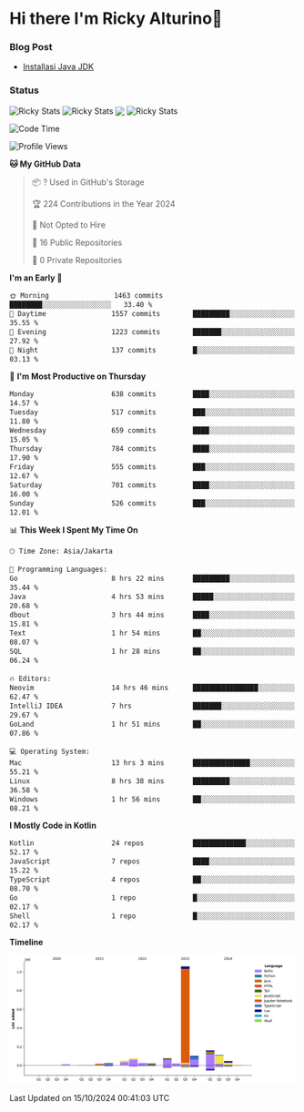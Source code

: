 # Hi there I'm Ricky Alturino👋

### Blog Post

<!-- BLOG-POST-LIST:START -->

- [Installasi Java JDK](https://onirutla.medium.com/installasi-java-jdk-ec701beeb5cb?source=rss-d9d81c918cc9------2)
<!-- BLOG-POST-LIST:END -->

### Status

<img align="center" alt="Ricky Stats" src="https://github-readme-stats.vercel.app/api?username=Alturino&theme=dark&show_icons=true&hide_border=false" />
<img align="center" alt="Ricky Stats" src="https://github-readme-stats.vercel.app/api/top-langs/?username=Alturino&theme=dark&show_icons=true&layout=compact"/>
<img align="center" width="640px" src="https://github-readme-stats.vercel.app/api/wakatime?username=Alturino&layout=compact&hide_border=true&theme=dark">
<img align="center" alt="Ricky Stats" src="https://leetcard.jacoblin.cool/onirutla?border=0&radius=20&ext=activity"/>

<!--START_SECTION:waka-->
![Code Time](http://img.shields.io/badge/Code%20Time-637%20hrs%2019%20mins-blue)

![Profile Views](http://img.shields.io/badge/Profile%20Views-0-blue)

**🐱 My GitHub Data** 

> 📦 ? Used in GitHub's Storage 
 > 
> 🏆 224 Contributions in the Year 2024
 > 
> 🚫 Not Opted to Hire
 > 
> 📜 16 Public Repositories 
 > 
> 🔑 0 Private Repositories 
 > 
**I'm an Early 🐤** 

```text
🌞 Morning                1463 commits        ████████░░░░░░░░░░░░░░░░░   33.40 % 
🌆 Daytime                1557 commits        █████████░░░░░░░░░░░░░░░░   35.55 % 
🌃 Evening                1223 commits        ███████░░░░░░░░░░░░░░░░░░   27.92 % 
🌙 Night                  137 commits         █░░░░░░░░░░░░░░░░░░░░░░░░   03.13 % 
```
📅 **I'm Most Productive on Thursday** 

```text
Monday                   638 commits         ████░░░░░░░░░░░░░░░░░░░░░   14.57 % 
Tuesday                  517 commits         ███░░░░░░░░░░░░░░░░░░░░░░   11.80 % 
Wednesday                659 commits         ████░░░░░░░░░░░░░░░░░░░░░   15.05 % 
Thursday                 784 commits         ████░░░░░░░░░░░░░░░░░░░░░   17.90 % 
Friday                   555 commits         ███░░░░░░░░░░░░░░░░░░░░░░   12.67 % 
Saturday                 701 commits         ████░░░░░░░░░░░░░░░░░░░░░   16.00 % 
Sunday                   526 commits         ███░░░░░░░░░░░░░░░░░░░░░░   12.01 % 
```


📊 **This Week I Spent My Time On** 

```text
🕑︎ Time Zone: Asia/Jakarta

💬 Programming Languages: 
Go                       8 hrs 22 mins       █████████░░░░░░░░░░░░░░░░   35.44 % 
Java                     4 hrs 53 mins       █████░░░░░░░░░░░░░░░░░░░░   20.68 % 
dbout                    3 hrs 44 mins       ████░░░░░░░░░░░░░░░░░░░░░   15.81 % 
Text                     1 hr 54 mins        ██░░░░░░░░░░░░░░░░░░░░░░░   08.07 % 
SQL                      1 hr 28 mins        ██░░░░░░░░░░░░░░░░░░░░░░░   06.24 % 

🔥 Editors: 
Neovim                   14 hrs 46 mins      ████████████████░░░░░░░░░   62.47 % 
IntelliJ IDEA            7 hrs               ███████░░░░░░░░░░░░░░░░░░   29.67 % 
GoLand                   1 hr 51 mins        ██░░░░░░░░░░░░░░░░░░░░░░░   07.86 % 

💻 Operating System: 
Mac                      13 hrs 3 mins       ██████████████░░░░░░░░░░░   55.21 % 
Linux                    8 hrs 38 mins       █████████░░░░░░░░░░░░░░░░   36.58 % 
Windows                  1 hr 56 mins        ██░░░░░░░░░░░░░░░░░░░░░░░   08.21 % 
```

**I Mostly Code in Kotlin** 

```text
Kotlin                   24 repos            █████████████░░░░░░░░░░░░   52.17 % 
JavaScript               7 repos             ████░░░░░░░░░░░░░░░░░░░░░   15.22 % 
TypeScript               4 repos             ██░░░░░░░░░░░░░░░░░░░░░░░   08.70 % 
Go                       1 repo              █░░░░░░░░░░░░░░░░░░░░░░░░   02.17 % 
Shell                    1 repo              █░░░░░░░░░░░░░░░░░░░░░░░░   02.17 % 
```



**Timeline**

![Lines of Code chart](https://raw.githubusercontent.com/Alturino/Alturino/main/assets/bar_graph.png)


 Last Updated on 15/10/2024 00:41:03 UTC
<!--END_SECTION:waka-->
